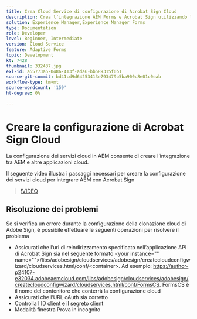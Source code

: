 ```yaml
---
title: Crea Cloud Service di configurazione di Acrobat Sign Cloud
description: Crea l’integrazione AEM Forms e Acrobat Sign utilizzando la configurazione dei servizi cloud.
solution: Experience Manager,Experience Manager Forms
type: Documentation
role: Developer
level: Beginner, Intermediate
version: Cloud Service
feature: Adaptive Forms
topic: Development
kt: 7428
thumbnail: 332437.jpg
exl-id: a55773a5-0486-413f-ada6-bb589315f0b1
source-git-commit: bd41cd9d64253413e793479b5ba900c8e01c0eab
workflow-type: tm+mt
source-wordcount: '159'
ht-degree: 0%

---
```


# Creare la configurazione di Acrobat Sign Cloud

La configurazione dei servizi cloud in AEM consente di creare l’integrazione tra AEM e altre applicazioni cloud.

Il seguente video illustra i passaggi necessari per creare la configurazione dei servizi cloud per integrare AEM con Acrobat Sign

>[!VIDEO](https://video.tv.adobe.com/v/332437?quality=12&learn=on)

## Risoluzione dei problemi

Se si verifica un errore durante la configurazione della clonazione cloud di Adobe Sign, è possibile effettuare le seguenti operazioni per risolvere il problema
* Assicurati che l’url di reindirizzamento specificato nell’applicazione API di Acrobat Sign sia nel seguente formato
&lt;your instance=&quot;&quot; name=&quot;&quot;>/libs/adobesign/cloudservices/adobesign/createcloudconfigwizard/cloudservices.html/conf/&lt;container>.
Ad esempio: https://author-p24107-e32034.adobeaemcloud.com/libs/adobesign/cloudservices/adobesign/createcloudconfigwizard/cloudservices.html/conf/FormsCS. FormsCS è il nome del contenitore che conterrà la configurazione cloud
* Assicurati che l’URL oAuth sia corretto
* Controlla l&#39;ID client e il segreto client
* Modalità finestra Prova in incognito

